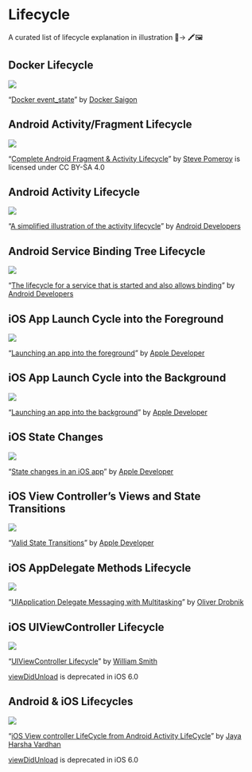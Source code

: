 # Lifecycle

A curated list of lifecycle explanation in illustration 🔁→ 🖍️🖼️

## Docker Lifecycle

<img src="https://github.com/thyrlian/Lifecycle/blob/master/img/docker_lifecycle.png?raw=true">

“[Docker event_state](http://docker-saigon.github.io/post/Docker-Internals/)” by [Docker Saigon](http://docker-saigon.github.io/)

## Android Activity/Fragment Lifecycle

<img src="https://github.com/thyrlian/Lifecycle/blob/master/img/android_lifecycle.png?raw=true">

“[Complete Android Fragment & Activity Lifecycle](https://github.com/xxv/android-lifecycle)” by [Steve Pomeroy](https://github.com/xxv) is licensed under CC BY-SA 4.0

## Android Activity Lifecycle

<img src="https://github.com/thyrlian/Lifecycle/blob/master/img/android_activity_lifecycle.png?raw=true">

“[A simplified illustration of the activity lifecycle](https://developer.android.com/guide/components/activities/activity-lifecycle)” by [Android Developers](https://developer.android.com/)

## Android Service Binding Tree Lifecycle

<img src="https://github.com/thyrlian/Lifecycle/blob/master/img/android_service_binding_tree_lifecycle.png?raw=true">

“[The lifecycle for a service that is started and also allows binding](https://developer.android.com/guide/components/bound-services)” by [Android Developers](https://developer.android.com/)

## iOS App Launch Cycle into the Foreground

<img src="https://github.com/thyrlian/Lifecycle/blob/master/img/ios_app_launch_fg.png?raw=true">

“[Launching an app into the foreground](https://developer.apple.com/library/archive/documentation/iPhone/Conceptual/iPhoneOSProgrammingGuide/StrategiesforHandlingAppStateTransitions/StrategiesforHandlingAppStateTransitions.html)” by [Apple Developer](https://developer.apple.com/)

## iOS App Launch Cycle into the Background

<img src="https://github.com/thyrlian/Lifecycle/blob/master/img/ios_app_launch_bg.png?raw=true">

“[Launching an app into the background](https://developer.apple.com/library/archive/documentation/iPhone/Conceptual/iPhoneOSProgrammingGuide/StrategiesforHandlingAppStateTransitions/StrategiesforHandlingAppStateTransitions.html)” by [Apple Developer](https://developer.apple.com/)

## iOS State Changes

<img src="https://github.com/thyrlian/Lifecycle/blob/master/img/ios_state_changes.png?raw=true">

“[State changes in an iOS app](https://developer.apple.com/library/archive/documentation/iPhone/Conceptual/iPhoneOSProgrammingGuide/TheAppLifeCycle/TheAppLifeCycle.html)” by [Apple Developer](https://developer.apple.com/)

## iOS View Controller’s Views and State Transitions

<img src="https://github.com/thyrlian/Lifecycle/blob/master/img/ios_valid_state_transitions.png?raw=true">

“[Valid State Transitions](https://developer.apple.com/documentation/uikit/uiviewcontroller)” by [Apple Developer](https://developer.apple.com/)

## iOS AppDelegate Methods Lifecycle

<img src="https://github.com/thyrlian/Lifecycle/blob/master/img/ios_app_delegate_methods_lifecycle.png?raw=true">

“[UIApplication Delegate Messaging with Multitasking](https://www.cocoanetics.com/2010/07/understanding-ios-4-backgrounding-and-delegate-messaging/)” by [Oliver Drobnik](https://github.com/odrobnik)

## iOS UIViewController Lifecycle

<img src="https://github.com/thyrlian/Lifecycle/blob/master/img/ios_uiviewcontroller_lifecycle.png?raw=true">

“[UIViewController Lifecycle](https://subscription.packtpub.com/book/application_development/9781783550814/6/ch06lvl1sec60/uiviewcontroller-lifecycle-methods)” by [William Smith](https://www.linkedin.com/in/swilliamsmith/)

[viewDidUnload](https://developer.apple.com/documentation/uikit/uiviewcontroller/1621383-viewdidunload) is deprecated in iOS 6.0

## Android & iOS Lifecycles

<img src="https://github.com/thyrlian/Lifecycle/blob/master/img/android_and_ios_lifecycles.png?raw=true">

“[iOS View controller LifeCycle from Android Activity LifeCycle](http://vardhan-justlikethat.blogspot.com/2012/03/developer-view-ios-view-controller.html)” by [Jaya Harsha Vardhan](http://vardhan-justlikethat.blogspot.com/p/about-me.html)

[viewDidUnload](https://developer.apple.com/documentation/uikit/uiviewcontroller/1621383-viewdidunload) is deprecated in iOS 6.0

